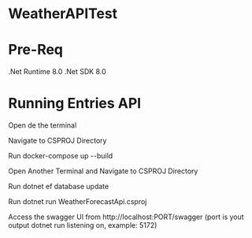 # WeatherAPITest

# Pre-Req

.Net Runtime 8.0
.Net SDK 8.0

# Running Entries API

Open de the terminal

Navigate to CSPROJ Directory

Run docker-compose up --build

Open Another Terminal and Navigate to CSPROJ Directory

Run dotnet ef database update

Run dotnet run WeatherForecastApi.csproj

Access the swagger UI from http://localhost:PORT/swagger (port is yout output dotnet run listening on, example: 5172)

